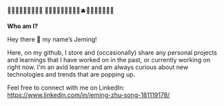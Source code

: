 🍎🍓🍉🍑🍊🍯🧀🍌🍋 🥑🍈🍐🥝🍏🥦🥒🧊💧🫐🍇🍠🍣🥨🍪🍩🧋

**Who am I?**

Hey there 👋 my name’s Jeming!

Here, on my github, I store and (occasionally) share any personal projects and learnings that 
I have worked on in the past, or currently working on right now. I'm an avid learner and am
always curious about new technologies and trends that are popping up.

Feel free to connect with me on LinkedIn: https://www.linkedin.com/in/jeming-zhu-song-181119178/
